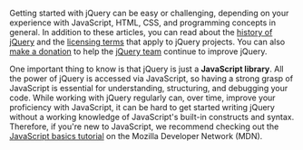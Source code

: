 <script>{
	"title": "About jQuery",
	"level": "beginner",
	"customFields": [
		{
			"key": "icon",
			"value": "certificate"
		}
	]
}</script>

Getting started with jQuery can be easy or challenging, depending on your experience with JavaScript, HTML, CSS, and programming concepts in general. In addition to these articles, you can read about the [history of jQuery](https://jquery.org/history/) and the [licensing terms](https://jquery.org/license/) that apply to jQuery projects. You can also [make a donation](https://jquery.org/donate/) to help the [jQuery team](https://jquery.org/team/) continue to improve jQuery.

One important thing to know is that jQuery is just a **JavaScript library**. All the power of jQuery is accessed via JavaScript, so having a strong grasp of JavaScript is essential for understanding, structuring, and debugging your code. While working with jQuery regularly can, over time, improve your proficiency with JavaScript, it can be hard to get started writing jQuery without a working knowledge of JavaScript's built-in constructs and syntax. Therefore, if you're new to JavaScript, we recommend checking out the [JavaScript basics tutorial](https://developer.mozilla.org/en-US/Learn/Getting_started_with_the_web/JavaScript_basics) on the Mozilla Developer Network (MDN).
